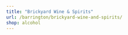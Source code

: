 ```yaml
---
title: "Brickyard Wine & Spirits"
url: /barrington/brickyard-wine-and-spirits/
shop: alcohol
---
```

